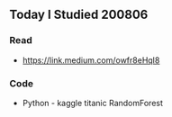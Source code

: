 ## Today I Studied 200806

### Read
* https://link.medium.com/owfr8eHqI8

### Code
* Python - kaggle titanic RandomForest
